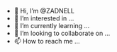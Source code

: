 - 👋 Hi, I’m @ZADNELL
- 👀 I’m interested in ...
- 🌱 I’m currently learning ...
- 💞️ I’m looking to collaborate on ...
- 📫 How to reach me ...

<!---
ZADNELL/ZADNELL is a ✨ special ✨ repository because its `README.md` (this file) appears on your GitHub profile.
You can click the Preview link to take a look at your changes.
--->
